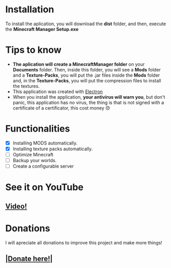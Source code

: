 # Installation
To install the aplication, you will download the **dist** folder, and then, execute the **Minecraft Manager Setup.exe**

# Tips to know
- **The aplication will create a MinecraftManager folder** on your **Documents** folder. Then, inside this folder, you will see a **Mods** folder and a **Texture-Packs**, you will put the .jar files inside the **Mods** folder and, in the **Texture-Packs**, you will put the compression files to install the textures.
- This application was created with [Electron](https://www.electronjs.org/)
- When you install the application, **your antivirus will warn you**, but don't panic, this application has no virus, the thing is that is not signed with a certificate of a certificator, this cost money :disappointed:

# Functionalities
- [x] Installing MODS automatically.
- [x] Installing texture packs automatically.
- [ ] Optimize Minecraft
- [ ] Backup your worlds.
- [ ] Create a configurable server

# See it on YouTube
## [Video!](https://www.youtube.com/watch?v=QX34yZ0HYjM)

# Donations
I will apreciate all donations to improve this project and make more things!
## |[Donate here!](https://www.paypal.com/donate?hosted_button_id=2RTSGG6G6Q65J)|

